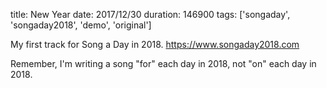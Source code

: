 title: New Year
date: 2017/12/30
duration: 146900
tags: ['songaday', 'songaday2018', 'demo', 'original']

My first track for Song a Day in 2018. https://www.songaday2018.com

Remember, I'm writing a song "for" each day in 2018, not "on" each day in 2018.
